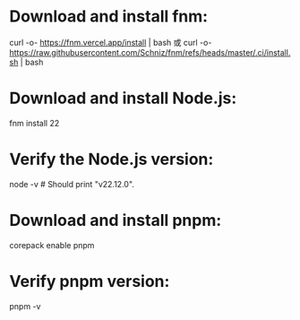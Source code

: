 # Download and install fnm:
curl -o- https://fnm.vercel.app/install | bash
或
curl -o- https://raw.githubusercontent.com/Schniz/fnm/refs/heads/master/.ci/install.sh | bash

# Download and install Node.js:
fnm install 22

# Verify the Node.js version:
node -v # Should print "v22.12.0".

# Download and install pnpm:
corepack enable pnpm

# Verify pnpm version:
pnpm -v
